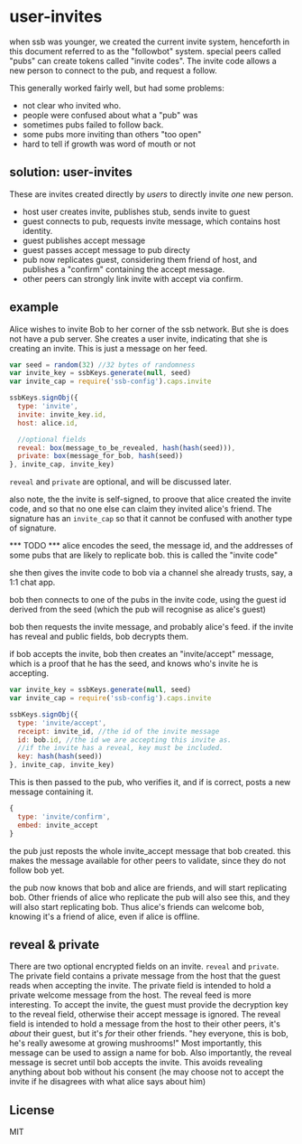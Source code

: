 # user-invites

when ssb was younger, we created the current invite system,
henceforth in this document referred to as the "followbot" system.
special peers called "pubs" can create tokens called "invite codes".
The invite code allows a new person to connect to the pub, and
request a follow.

This generally worked fairly well, but had some problems:

* not clear who invited who.
* people were confused about what a "pub" was
* sometimes pubs failed to follow back.
* some pubs more inviting than others "too open"
* hard to tell if growth was word of mouth or not

## solution: user-invites

These are invites created directly by _users_ to directly
invite _one_ new person.

* host user creates invite, publishes stub, sends invite to guest
* guest connects to pub, requests invite message, which contains host identity.
* guest publishes accept message
* guest passes accept message to pub directy
* pub now replicates guest, considering them friend of host, and publishes a "confirm" containing the accept message.
* other peers can strongly link invite with accept via confirm.

## example

Alice wishes to invite Bob to her corner of the ssb
network. But she is does not have a pub server.
She creates a user invite, indicating that she
is creating an invite. This is just a message on her feed.

``` js
var seed = random(32) //32 bytes of randomness
var invite_key = ssbKeys.generate(null, seed)
var invite_cap = require('ssb-config').caps.invite

ssbKeys.signObj({
  type: 'invite',
  invite: invite_key.id,
  host: alice.id,

  //optional fields
  reveal: box(message_to_be_revealed, hash(hash(seed))),
  private: box(message_for_bob, hash(seed))
}, invite_cap, invite_key)
```
`reveal` and `private` are optional, and will
be discussed later.

also note, the the invite is self-signed, to proove
that alice created the invite code, and so that no one
else can claim they invited alice's friend.
The signature has an `invite_cap` so that it cannot be confused with another type of signature.

*** TODO *** alice encodes the seed, the message id,
and the addresses of some pubs that are likely
to replicate bob. this is called the "invite code"

she then gives the invite code to bob via a channel
she already trusts, say, a 1:1 chat app.

bob then connects to one of the pubs in the invite
code, using the guest id derived from the seed
(which the pub will recognise as alice's guest)

bob then requests the invite message, and probably
alice's feed. if the invite has reveal and public
fields, bob decrypts them.

if bob accepts the invite,
bob then creates an "invite/accept" message,
which is a proof that he has the seed, and knows
who's invite he is accepting.

``` js
var invite_key = ssbKeys.generate(null, seed)
var invite_cap = require('ssb-config').caps.invite

ssbKeys.signObj({
  type: 'invite/accept',
  receipt: invite_id, //the id of the invite message
  id: bob.id, //the id we are accepting this invite as.
  //if the invite has a reveal, key must be included.
  key: hash(hash(seed))
}, invite_cap, invite_key)
```

This is then passed to the pub, who verifies it,
and if is correct, posts a new message containing it.

``` js
{
  type: 'invite/confirm',
  embed: invite_accept
}
```
the pub just reposts the whole invite_accept message
that bob created. this makes the message available
for other peers to validate, since they do not follow
bob yet.

the pub now knows that bob and alice are friends,
and will start replicating bob. Other friends
of alice who replicate the pub will also see this,
and they will also start replicating bob. Thus
alice's friends can welcome bob, knowing it's a friend
of alice, even if alice is offline.

## reveal & private

There are two optional encrypted fields on an invite.
`reveal` and `private`. The private field contains
a private message from the host that the guest reads
when accepting the invite. The private field is
intended to hold a private welcome message from the host.
The reveal feed is more
interesting. To accept the invite, the guest must
provide the decryption key to the reveal field,
otherwise their accept message is ignored.
The reveal field is intended to hold a message from
the host to their other peers, it's _about_ their guest,
but it's _for_ their other friends.
"hey everyone, this is bob, he's really awesome at growing mushrooms!" 
Most importantly, this message can be used to assign
a name for bob. Also importantly, the reveal message
is secret until bob accepts the invite. This avoids
revealing anything about bob without his consent
(he may choose not to accept the invite if he disagrees
with what alice says about him)




## License

MIT

